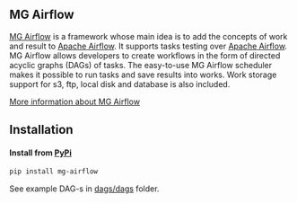 ## MG Airflow

[MG Airflow](https://github.com/TinkoffCreditSystems/metadata-governance/tree/master/mg-airflow) is a framework
whose main idea is to add the concepts of work and result to [Apache Airflow](https://airflow.apache.org/).
It supports tasks testing over [Apache Airflow](https://airflow.apache.org/).
MG Airflow allows developers to create workflows in the form of directed acyclic graphs (DAGs) of tasks.
The easy-to-use MG Airflow scheduler makes it possible to run tasks and save results into works. 
Work storage support for s3, ftp, local disk and database is also included.

[More information about MG Airflow](https://tinkoffcreditsystems.github.io/metadata-governance/docs/mg-airflow/intro)

## Installation

#### Install from [PyPi](https://pypi.org/project/mg-airflow/)

```bash
pip install mg-airflow
```

See example DAG-s in [dags/dags](https://github.com/TinkoffCreditSystems/metadata-governance/tree/master/mg-airflow/dags/dags) folder.
